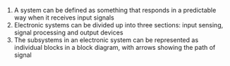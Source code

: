 1. A system can be defined as something that responds in a predictable way when it receives input signals
2. Electronic systems can be divided up into three sections: input sensing, signal processing and output devices
3. The subsystems in an electronic system can be represented as individual blocks in a block diagram, with arrows showing the path of signal

